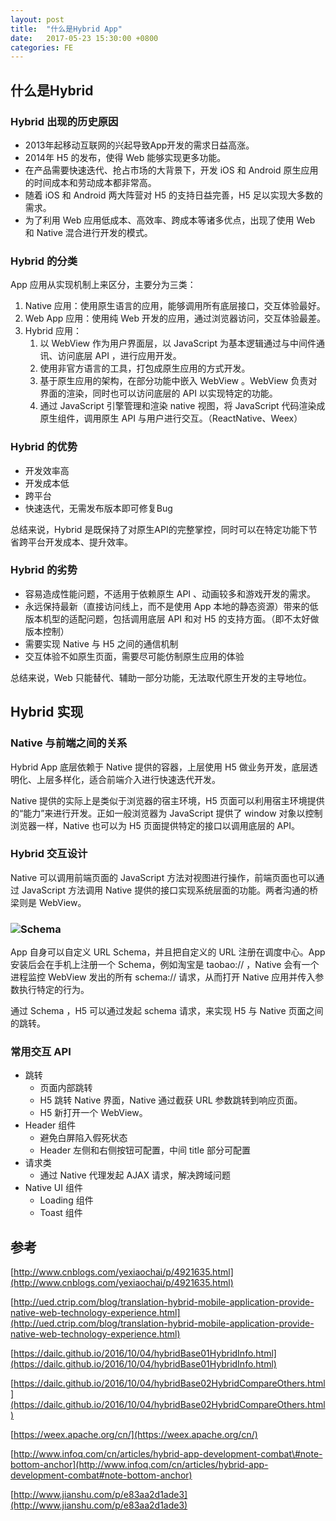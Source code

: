 ```yaml
---
layout: post
title:  "什么是Hybrid App"
date:   2017-05-23 15:30:00 +0800
categories: FE
---
```

## 什么是Hybrid

### Hybrid 出现的历史原因

* 2013年起移动互联网的兴起导致App开发的需求日益高涨。
* 2014年 H5 的发布，使得 Web 能够实现更多功能。
* 在产品需要快速迭代、抢占市场的大背景下，开发 iOS 和 Android 原生应用的时间成本和劳动成本都非常高。
* 随着 iOS 和 Android 两大阵营对 H5 的支持日益完善，H5 足以实现大多数的需求。
* 为了利用 Web 应用低成本、高效率、跨成本等诸多优点，出现了使用 Web 和 Native 混合进行开发的模式。

### Hybrid 的分类

App 应用从实现机制上来区分，主要分为三类：

1. Native 应用：使用原生语言的应用，能够调用所有底层接口，交互体验最好。
2. Web App 应用：使用纯 Web 开发的应用，通过浏览器访问，交互体验最差。
3. Hybrid 应用：
   1. 以 WebView 作为用户界面层，以 JavaScript 为基本逻辑通过与中间件通讯、访问底层 API ，进行应用开发。
   2. 使用非官方语言的工具，打包成原生应用的方式开发。
   3. 基于原生应用的架构，在部分功能中嵌入 WebView 。WebView 负责对界面的渲染，同时也可以访问底层的 API 以实现特定的功能。
   4. 通过 JavaScript 引擎管理和渲染 native 视图，将 JavaScript 代码渲染成原生组件，调用原生 API 与用户进行交互。（ReactNative、Weex）

### Hybrid 的优势

* 开发效率高
* 开发成本低
* 跨平台
* 快速迭代，无需发布版本即可修复Bug

总结来说，Hybrid 是既保持了对原生API的完整掌控，同时可以在特定功能下节省跨平台开发成本、提升效率。

### Hybrid 的劣势

* 容易造成性能问题，不适用于依赖原生 API 、动画较多和游戏开发的需求。
* 永远保持最新（直接访问线上，而不是使用 App 本地的静态资源）带来的低版本机型的适配问题，包括调用底层 API 和对 H5 的支持方面。（即不太好做版本控制）
* 需要实现 Native 与 H5 之间的通信机制
* 交互体验不如原生页面，需要尽可能仿制原生应用的体验

总结来说，Web 只能替代、辅助一部分功能，无法取代原生开发的主导地位。

## Hybrid 实现

### Native 与前端之间的关系

Hybrid App 底层依赖于 Native 提供的容器，上层使用 H5 做业务开发，底层透明化、上层多样化，适合前端介入进行快速迭代开发。

Native 提供的实际上是类似于浏览器的宿主环境，H5 页面可以利用宿主环境提供的“能力”来进行开发。正如一般浏览器为 JavaScript 提供了 window 对象以控制浏览器一样，Native 也可以为 H5 页面提供特定的接口以调用底层的 API。

### Hybrid 交互设计

Native 可以调用前端页面的 JavaScript 方法对视图进行操作，前端页面也可以通过 JavaScript 方法调用 Native 提供的接口实现系统层面的功能。两者沟通的桥梁则是 WebView。

### ![](/images/FE-Hybrid-interaction.png)Schema

App 自身可以自定义 URL Schema，并且把自定义的 URL 注册在调度中心。App 安装后会在手机上注册一个 Schema，例如淘宝是 taobao:// ，Native 会有一个进程监控 WebView 发出的所有 schema:// 请求，从而打开 Native 应用并传入参数执行特定的行为。

通过 Schema ，H5 可以通过发起 schema 请求，来实现 H5 与 Native 页面之间的跳转。

### 常用交互 API

* 跳转
  * 页面内部跳转
  * H5 跳转 Native 界面，Native 通过截获 URL 参数跳转到响应页面。
  * H5 新打开一个 WebView。
* Header 组件
  * 避免白屏陷入假死状态
  * Header 左侧和右侧按钮可配置，中间 title 部分可配置
* 请求类
  * 通过 Native 代理发起 AJAX 请求，解决跨域问题
* Native UI 组件
  * Loading 组件
  * Toast 组件

## 参考

[http://www.cnblogs.com/yexiaochai/p/4921635.html](http://www.cnblogs.com/yexiaochai/p/4921635.html)

[http://ued.ctrip.com/blog/translation-hybrid-mobile-application-provide-native-web-technology-experience.html](http://ued.ctrip.com/blog/translation-hybrid-mobile-application-provide-native-web-technology-experience.html)

[https://dailc.github.io/2016/10/04/hybridBase01HybridInfo.html](https://dailc.github.io/2016/10/04/hybridBase01HybridInfo.html)

[https://dailc.github.io/2016/10/04/hybridBase02HybridCompareOthers.html](https://dailc.github.io/2016/10/04/hybridBase02HybridCompareOthers.html)

[https://weex.apache.org/cn/](https://weex.apache.org/cn/)

[http://www.infoq.com/cn/articles/hybrid-app-development-combat\#note-bottom-anchor](http://www.infoq.com/cn/articles/hybrid-app-development-combat#note-bottom-anchor)

[http://www.jianshu.com/p/e83aa2d1ade3](http://www.jianshu.com/p/e83aa2d1ade3)

